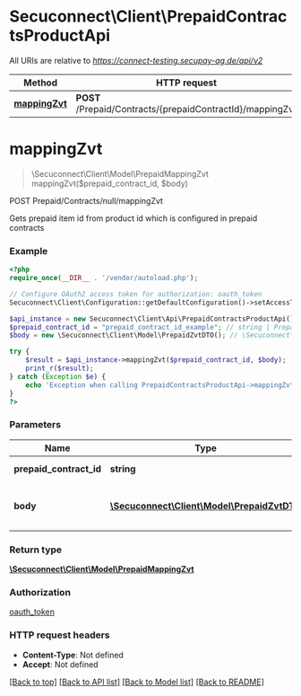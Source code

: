 # Secuconnect\Client\PrepaidContractsProductApi

All URIs are relative to *https://connect-testing.secupay-ag.de/api/v2*

Method | HTTP request | Description
------------- | ------------- | -------------
[**mappingZvt**](PrepaidContractsProductApi.md#mappingZvt) | **POST** /Prepaid/Contracts/{prepaidContractId}/mappingZvt | POST Prepaid/Contracts/null/mappingZvt


# **mappingZvt**
> \Secuconnect\Client\Model\PrepaidMappingZvt mappingZvt($prepaid_contract_id, $body)

POST Prepaid/Contracts/null/mappingZvt

Gets prepaid item id from product id which is configured in prepaid contracts

### Example
```php
<?php
require_once(__DIR__ . '/vendor/autoload.php');

// Configure OAuth2 access token for authorization: oauth_token
Secuconnect\Client\Configuration::getDefaultConfiguration()->setAccessToken('YOUR_ACCESS_TOKEN');

$api_instance = new Secuconnect\Client\Api\PrepaidContractsProductApi();
$prepaid_contract_id = "prepaid_contract_id_example"; // string | Prepaid contract id
$body = new \Secuconnect\Client\Model\PrepaidZvtDTO(); // \Secuconnect\Client\Model\PrepaidZvtDTO | Prepaid transaction input properties

try {
    $result = $api_instance->mappingZvt($prepaid_contract_id, $body);
    print_r($result);
} catch (Exception $e) {
    echo 'Exception when calling PrepaidContractsProductApi->mappingZvt: ', $e->getMessage(), PHP_EOL;
}
?>
```

### Parameters

Name | Type | Description  | Notes
------------- | ------------- | ------------- | -------------
 **prepaid_contract_id** | **string**| Prepaid contract id |
 **body** | [**\Secuconnect\Client\Model\PrepaidZvtDTO**](../Model/PrepaidZvtDTO.md)| Prepaid transaction input properties | [optional]

### Return type

[**\Secuconnect\Client\Model\PrepaidMappingZvt**](../Model/PrepaidMappingZvt.md)

### Authorization

[oauth_token](../../README.md#oauth_token)

### HTTP request headers

 - **Content-Type**: Not defined
 - **Accept**: Not defined

[[Back to top]](#) [[Back to API list]](../../README.md#documentation-for-api-endpoints) [[Back to Model list]](../../README.md#documentation-for-models) [[Back to README]](../../README.md)

